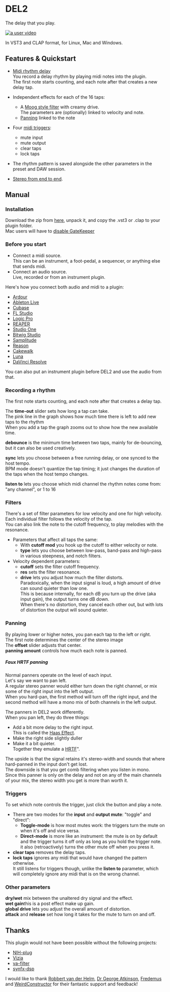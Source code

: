 # DEL2

The delay that you play.

[![a user video](https://img.youtube.com/vi/8IrrcDl4wwk/0.jpg)](https://www.youtube.com/watch?v=8IrrcDl4wwk)

In VST3 and CLAP format, for Linux, Mac and Windows.


## Features & Quickstart

- [Midi rhythm delay](#Recording-a-rhythm)  
You record a delay rhythm by playing midi notes into the plugin.  
The first note starts counting, and each note after that creates a new delay tap.

- Independent effects for each of the 16 taps:  
  - A [Moog style filter](#Filters) with creamy drive.  
  The parameters are (optionally) linked to velocity and note.
  - [Panning](#Panning) linked to the note
- Four [midi triggers](#Triggers):
  - mute input
  - mute output
  - clear taps
  - lock taps
- The rhythm pattern is saved alongside the other parameters in the preset and DAW session.
- [Stereo from end to end](#Faux-HRTF-panning).


## Manual

### Installation
Download the zip from [here](https://github.com/magnetophon/DEL2/releases/tag/V0.3.0), unpack it, and copy the .vst3 or .clap to your plugin folder.  
Mac users will have to [disable GateKeeper](https://disable-gatekeeper.github.io/)

### Before you start
- Connect a midi source.  
This can be an instrument, a foot-pedal, a sequencer, or anything else that sends midi.
- Connect an audio source.  
Live, recorded or from an instrument plugin.

Here's how you connect both audio and midi to a plugin:
- [Ardour](https://manual.ardour.org/signal-routing/)
- [Ableton Live](https://www.waves.com/support/how-to-control-waves-plugins-with-midi-in-ableton-live/)
- [Cubase](https://www.waves.com/support/how-to-control-waves-plugins-with-midi-in-cubase)
- [FL Studio](https://www.waves.com/support/how-to-control-waves-plugins-with-midi-in-fl-studio)
- [Logic Pro](https://www.waves.com/support/how-to-control-waves-plugins-with-midi-in-logic-pro)
- [REAPER](https://www.waves.com/support/how-to-control-waves-plugins-with-midi-in-reaper)
- [Studio One](https://www.waves.com/support/how-to-control-waves-plugins-with-midiin-studio-one)
- [Bitwig Studio](https://www.waves.com/support/how-to-control-waves-plugins-with-midi-in-bitwig-studio)
- [Samplitude](https://www.waves.com/support/how-to-control-waves-plugins-with-midi-in-samplitude)
- [Reason](https://www.waves.com/support/how-to-control-waves-plugins-with-midi-in-reason)
- [Cakewalk](https://www.waves.com/support/how-to-control-waves-plugins-with-midi-in-cakewalk)
- [Luna](https://www.waves.com/support/how-to-control-waves-plugins-with-midi-in-luna)
- [DaVinci Resolve](https://www.waves.com/support/how-to-control-waves-plugins-with-midi-in-davinci-resolve)

You can also put an instrument plugin before DEL2 and use the audio from that.

### Recording a rhythm
The first note starts counting, and each note after that creates a delay tap.  

The **time-out** slider sets how long a tap can take.  
The pink line in the graph shows how much time there is left to add new taps to the rhythm  
When you add a tap the graph zooms out to show how the new available time.  

**debounce** is the minimum time between two taps, mainly for de-bouncing, but it can also be used creatively.  

**sync** lets you choose between a free running delay, or one synced to the host tempo.  
BPM mode doesn't quantize the tap timing; it just changes the duration of the taps when the host tempo changes.  

**listen to** lets you choose which midi channel the rhythm notes come from: "any channel", or 1 to 16

### Filters
There's a set of filter parameters for low velocity and one for high velocity.  
Each individual filter follows the velocity of the tap.  
You can also link the note to the cutoff frequency, to play melodies with the resonance.  

- Parameters that affect all taps the same:
  - With **cutoff mod** you hook up the cutoff to either velocity or note.  
  - **type** lets you choose between low-pass, band-pass and high-pass in various steepness, and notch filters.
- Velocity dependent parameters:
  - **cutoff** sets the filter cutoff frequency.
  - **res** sets the filter resonance.
  - **drive** lets you adjust how much the filter distorts.  
Paradoxically, when the input signal is loud, a high amount of drive can sound quieter than low one.  
This is because internally, for each dB you turn up the drive (aka input gain), the output turns one dB down.  
When there's no distortion, they cancel each other out, but with lots of distortion the output will sound quieter.  

### Panning
By playing lower or higher notes, you pan each tap to the left or right.  
The first note determines the center of the stereo image   
The **offset** slider adjusts that center.  
**panning amount** controls how much each note is panned.  


##### Faux HRTF panning
Normal panners operate on the level of each input.  
Let's say we want to pan left.  
A regular stereo panner would either turn down the right channel, or mix some of the right input into the left output.  
When you hard-pan, the first method will turn off the right input, and the second method will have a mono mix of both channels in the left output.  

The panners in DEL2 work differently.  
When you pan left, they do three things:
- Add a bit more delay to the right input.  
This is called the [Haas Effect](https://www.izotope.com/en/learn/what-is-the-haas-effect.html).  
- Make the right side slightly duller  
- Make it a bit quieter.  
Together they emulate a [HRTF](https://en.wikipedia.org/wiki/Head-related_transfer_function)".  

The upside is that the signal retains it's stereo-width and sounds that where hard-panned in the input don't get lost.  
The downside is that you get comb filtering when you listen in mono.  
Since this panner is only on the delay and not on any of the main channels of your mix, the stereo width you get is more than worth it.


### Triggers
To set which note controls the trigger, just click the button and play a note.  
- There are two modes for the **input** and **output mute**: "toggle" and "direct":  
  - **Toggle-mode** is how most mutes work: the triggers turn the mute on when it's off and vice versa.  
  - **Direct-mode** is more like an instrument: the mute is on by default and the trigger turns it off only as long as you hold the trigger note.  
it also (retroactively) turns the other mute off when you press it.  
- **clear taps** removes the delay taps.
- **lock taps** ignores any midi that would have changed the pattern otherwise.  
It still listens for triggers though, unlike the **listen to** parameter, which will completely ignore any midi that is on the wrong channel.
  
### Other parameters
**dry/wet** mix between the unaltered dry signal and the effect.  
**wet gain**this is a post effect make up gain.  
**global drive** lets you adjust the overall amount of distortion.  
**attack** and **release** set how long it takes for the mute to turn on and off.  


## Thanks

This plugin would not have been possible without the following projects:
- [NIH-plug](https://github.com/robbert-vdh/nih-plug)
- [Vizia](https://github.com/vizia/vizia)
- [va-filter](https://github.com/Fredemus/va-filter)
- [synfx-dsp](https://github.com/WeirdConstructor/synfx-dsp)

I would like to thank [Robbert van der Helm](https://github.com/robbert-vdh), [Dr George Atkinson](https://github.com/geom3trik), [Fredemus](https://github.com/Fredemus) and [WeirdConstructor](https://github.com/WeirdConstructor) for their fantastic support and feedback!   
